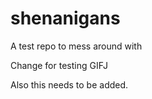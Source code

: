 # shenanigans
A test repo to mess around with

Change for testing GIFJ

Also this needs to be added. 